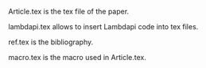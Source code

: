 Article.tex is the tex file of the paper.

lambdapi.tex allows to insert Lambdapi code into tex files.

ref.tex is the bibliography.

macro.tex is the macro used in Article.tex.
